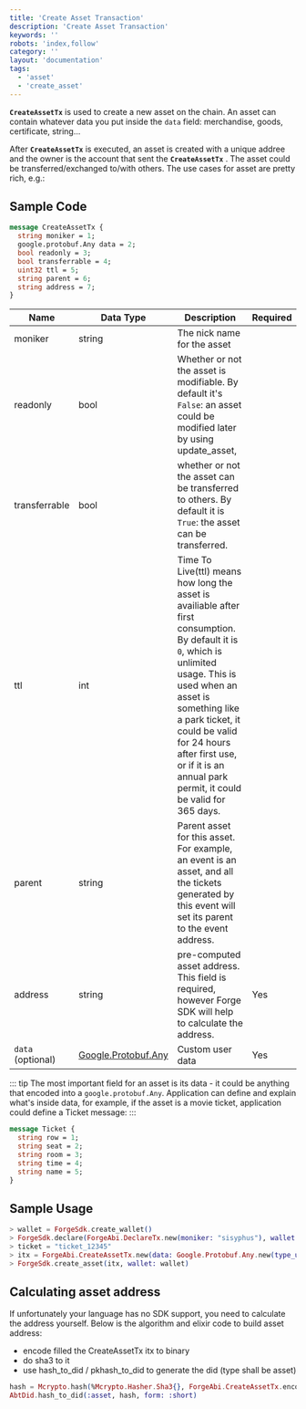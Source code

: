 ```yaml
---
title: 'Create Asset Transaction'
description: 'Create Asset Transaction'
keywords: ''
robots: 'index,follow'
category: ''
layout: 'documentation'
tags:
  - 'asset'
  - 'create_asset'
---
```


**`CreateAssetTx`** is used to create a new asset on the chain. An asset can contain whatever data you put inside the `data` field: merchandise, goods, certificate, string...

After **`CreateAssetTx`** is executed, an asset is created with a unique addree and the owner is the account that sent the **`CreateAssetTx`** .
The asset could be transferred/exchanged to/with others. The use cases for asset are pretty rich, e.g.:

## Sample Code

```protobuf
message CreateAssetTx {
  string moniker = 1;
  google.protobuf.Any data = 2;
  bool readonly = 3;
  bool transferrable = 4;
  uint32 ttl = 5;
  string parent = 6;
  string address = 7;
}
```

| Name | Data Type | Description |Required|
| - | - | - | - |
|moniker|string|The nick name for the asset|
|readonly|bool|Whether or not the asset is modifiable. By default it's `False`: an asset could be modified later by using update_asset, |
|transferrable|bool|whether or not the asset can be transferred to others. By default it is `True`:  the asset can be transferred.|
|ttl| int|Time To Live(ttl) means how long the asset is availiable after first consumption. By default it is `0`, which is unlimited usage. This is used when an asset is something like a park ticket, it could be valid for 24 hours after first use, or if it is an annual park permit, it could be valid for 365 days.|
|parent|string|Parent asset for this asset. For example, an event is an asset, and all the tickets generated by this event will set its parent to the event address.|
|address|string|pre-computed asset address. This field is required, however Forge SDK will help to calculate the address.| Yes|
| `data` (optional)| [Google.Protobuf.Any](https://developers.google.com/protocol-buffers/docs/proto3#any) | Custom user data | Yes|

::: tip
The most important field for an asset is its data - it could be anything that encoded into a `google.protobuf.Any`. Application can define and explain what's inside data, for example, if the asset is a movie ticket, application could define a Ticket message:
:::

```proto
message Ticket {
  string row = 1;
  string seat = 2;
  string room = 3;
  string time = 4;
  string name = 5;
}
```

## Sample Usage

```elixir
> wallet = ForgeSdk.create_wallet()
> ForgeSdk.declare(ForgeAbi.DeclareTx.new(moniker: "sisyphus"), wallet: wallet)
> ticket = "ticket_12345"
> itx = ForgeAbi.CreateAssetTx.new(data: Google.Protobuf.Any.new(type_url: "fg:x:string", data: ticket), readonly: true, transferrable: true, ttl: 7200)
> ForgeSdk.create_asset(itx, wallet: wallet)
```

## Calculating asset address

If unfortunately your language has no SDK support, you need to calculate the address yourself. Below is the algorithm and elixir code to build asset address:

- encode filled the CreateAssetTx itx to binary
- do sha3 to it
- use hash_to_did / pkhash_to_did to generate the did (type shall be asset)

```elixir
hash = Mcrypto.hash(%Mcrypto.Hasher.Sha3{}, ForgeAbi.CreateAssetTx.encode(itx))
AbtDid.hash_to_did(:asset, hash, form: :short)
```

